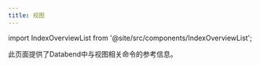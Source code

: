 ```yaml
---
title: 视图
---
```

import IndexOverviewList from '@site/src/components/IndexOverviewList';

此页面提供了Databend中与视图相关命令的参考信息。

<IndexOverviewList />